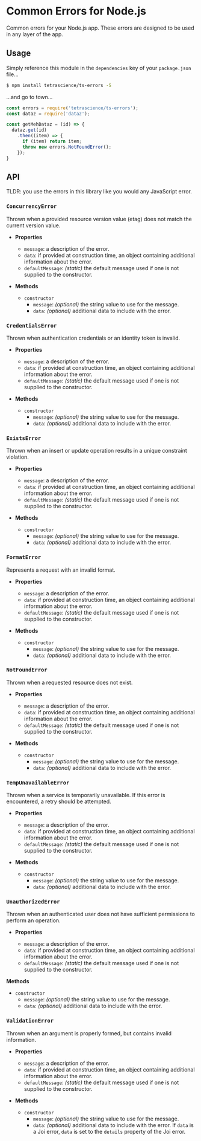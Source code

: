 # Common Errors for Node.js

Common errors for your Node.js app.  These errors are designed to be used in any layer of the app.

## Usage

Simply reference this module in the `dependencies` key of your `package.json` file...

```sh
$ npm install tetrascience/ts-errors -S
```

...and go to town...

```js
const errors = require('tetrascience/ts-errors');
const dataz = require('dataz');

const getMehDataz = (id) => {
  dataz.get(id)
    .then((item) => {
      if (item) return item;
      throw new errors.NotFoundError();
    });
}
```

## API

TLDR: you use the errors in this library like you would any JavaScript error.

### `ConcurrencyError`

Thrown when a provided resource version value (etag) does not match the current version value.

  * __Properties__

    + `message`: a description of the error.
    + `data`: if provided at construction time, an object containing additional information about the error.
    + `defaultMessage`: _(static)_ the default message used if one is not supplied to the constructor.

  * __Methods__

    + `constructor`
      - `message`: _(optional)_ the string value to use for the message.
      - `data`: _(optional)_ additional data to include with the error.

### `CredentialsError`

Thrown when authentication credentials or an identity token is invalid.

  * __Properties__

    + `message`: a description of the error.
    + `data`: if provided at construction time, an object containing additional information about the error.
    + `defaultMessage`: _(static)_ the default message used if one is not supplied to the constructor.

  * __Methods__

    + `constructor`
      - `message`: _(optional)_ the string value to use for the message.
      - `data`: _(optional)_ additional data to include with the error.

### `ExistsError`

Thrown when an insert or update operation results in a unique constraint violation.

  * __Properties__

    + `message`: a description of the error.
    + `data`: if provided at construction time, an object containing additional information about the error.
    + `defaultMessage`: _(static)_ the default message used if one is not supplied to the constructor.

  * __Methods__

    + `constructor`
      - `message`: _(optional)_ the string value to use for the message.
      - `data`: _(optional)_ additional data to include with the error.

### `FormatError`

Represents a request with an invalid format.

  * __Properties__

    + `message`: a description of the error.
    + `data`: if provided at construction time, an object containing additional information about the error.
    + `defaultMessage`: _(static)_ the default message used if one is not supplied to the constructor.

  * __Methods__

    + `constructor`
      - `message`: _(optional)_ the string value to use for the message.
      - `data`: _(optional)_ additional data to include with the error.

### `NotFoundError`

Thrown when a requested resource does not exist.

  * __Properties__

    + `message`: a description of the error.
    + `data`: if provided at construction time, an object containing additional information about the error.
    + `defaultMessage`: _(static)_ the default message used if one is not supplied to the constructor.

  * __Methods__

    + `constructor`
      - `message`: _(optional)_ the string value to use for the message.
      - `data`: _(optional)_ additional data to include with the error.

### `TempUnavailableError`

Thrown when a service is temporarily unavailable.  If this error is encountered, a retry should be attempted.

  * __Properties__

    + `message`: a description of the error.
    + `data`: if provided at construction time, an object containing additional information about the error.
    + `defaultMessage`: _(static)_ the default message used if one is not supplied to the constructor.

  * __Methods__

    + `constructor`
      - `message`: _(optional)_ the string value to use for the message.
      - `data`: _(optional)_ additional data to include with the error.

### `UnauthorizedError`

Thrown when an authenticated user does not have sufficient permissions to perform an operation.

  * __Properties__

    + `message`: a description of the error.
    + `data`: if provided at construction time, an object containing additional information about the error.
    + `defaultMessage`: _(static)_ the default message used if one is not supplied to the constructor.

  __Methods__

  * `constructor`
    - `message`: _(optional)_ the string value to use for the message.
    - `data`: _(optional)_ additional data to include with the error.

### `ValidationError`

Thrown when an argument is properly formed, but contains invalid information.

  * __Properties__

    + `message`: a description of the error.
    + `data`: if provided at construction time, an object containing additional information about the error.
    + `defaultMessage`: _(static)_ the default message used if one is not supplied to the constructor.

  * __Methods__

    + `constructor`
      - `message`: _(optional)_ the string value to use for the message.
      - `data`: _(optional)_ additional data to include with the error.  If `data` is a Joi error, `data` is set to the `details` property of the Joi error.
